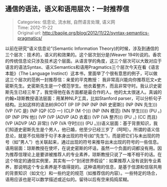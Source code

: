 通信的语法，语义和语用层次：一封推荐信
---
    
> Categories: 信息论, 流水帐, 自然语言处理, 语义网  
> Time: 2012-11-22  
> Original url: <http://baojie.org/blog/2012/11/22/syntax-semantics-pragmatics/>
    
以前在研究“语义信息论”(Semantic Information Theory)的时候，涉及到通信的三个层次：技术的，语义的和效果的。这个层次划分是(Weaver 1949)说的。香农的传统信息论只涉及技术这个层面。从语言学的角度，这三个层次可以大致对应于语言的语法Syntax、语义Semantics和语用Pragmatics三个层次今天在看《语言本能》（The Language Instinct）这本书，里面举了个很有意思的例子，可以做这三个层次的范例一封推荐信：亲爱的平克教授：     我非常高兴能向你推荐厄文×史密斯先生。史密斯先生是一个模范学生。他衣着整齐，而且非常守时。我认识史密斯先生已经三年了，我觉得他在各方面都是最合作的人。他的太太很迷人。真诚的约翰×琼斯教授语法层面：用某种NLP工具，比如Stanford parser，可以分析句子结构。比如这样的语法树(ROOT
  (IP
    (IP
      (NP
        (NP (NR 史密斯))
        (NP (NN 先生)))
      (VP (VC 是)
        (NP
          (QP (CD 一)
            (CLP (M 个)))
          (NP (NN 模范) (NN 学生)))))
    (PU 。)
    (IP
      (NP (PN 他))
      (VP
        (VP
          (ADVP (AD 衣着))
          (VP (VA 整齐)))
        (PU ，)
        (CC 而且)
        (VP
          (ADVP (AD 非常))
          (VP (VA 守时)))))
    (PU 。)))语义层面：基于背景知识，我们知道史密斯先生是个男人，他已婚，他至少已经三岁了（呵呵）。所谓的语义信息论，就是不仅局限于句子本身出现的符号(如“先生”)，而是把它们与未出现的符号（如”男人”）也关联起来，通过出现的符号来推导出未出现的符号的一些信息。语用层面：琼斯教授在使坏，在说史密斯的坏话，虽然一个负面的词都没有用。因为推荐信理论上是要讲被推荐人的专业素养，琼斯教授只说了一堆不相干的话。在这个特定的通信实例里，其实有一个“封闭世界假设”：如果推荐人没有说到专业素养，那说明这个专业素养是不值得提的。这种语用的信息，是基于信源和信宿共用的背景知识（如文化）和一些约定的规范（如推荐信的内容）。一些特定的场合，语用应该也是可以数学描述或近似的。留待以后有空来捣捣浆糊。     
    